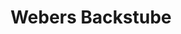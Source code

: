 ---
title: "Webers Backstube"
url: /friedrichshafen/webers-backstube-markdorfer-strasse/
shop: Bäckerei
---